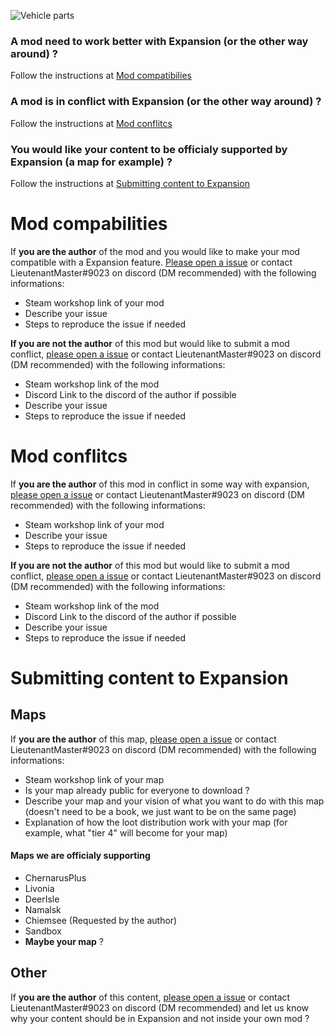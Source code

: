 ![Vehicle parts](https://i.imgur.com/Ol7JzmH.jpg)

### A mod need to work better with Expansion (or the other way around) ?
Follow the instructions at [Mod compatibilies](https://github.com/salutesh/DayZ-Expansion-Scripts/wiki/%5BModding%5D-Modders-Support-and-Requests#mod-compabilities)
### A mod is in conflict with Expansion (or the other way around) ?
Follow the instructions at [Mod conflitcs](https://github.com/salutesh/DayZ-Expansion-Scripts/wiki/%5BModding%5D-Modders-Support-and-Requests#mod-conflitcs)
### You would like your content to be officialy supported by Expansion (a map for example) ?
Follow the instructions at [Submitting content to Expansion](https://github.com/salutesh/DayZ-Expansion-Scripts/wiki/%5BModding%5D-Modders-Support-and-Requests#submitting-content-to-expansion)

# Mod compabilities
If **you are the author** of the mod and you would like to make your mod compatible with a Expansion feature. [Please open a issue](https://github.com/salutesh/DayZ-Expansion-Scripts/issues) or contact LieutenantMaster#9023 on discord (DM recommended) with the following informations:
- Steam workshop link of your mod
- Describe your issue
- Steps to reproduce the issue if needed

**If you are not the author** of this mod but would like to submit a mod conflict, [please open a issue](https://github.com/salutesh/DayZ-Expansion-Scripts/issues) or contact LieutenantMaster#9023 on discord (DM recommended) with the following informations:
- Steam workshop link of the mod
- Discord Link to the discord of the author if possible
- Describe your issue
- Steps to reproduce the issue if needed


# Mod conflitcs
If **you are the author** of this mod in conflict in some way with expansion, [please open a issue](https://github.com/salutesh/DayZ-Expansion-Scripts/issues) or contact LieutenantMaster#9023 on discord (DM recommended) with the following informations:
- Steam workshop link of your mod
- Describe your issue
- Steps to reproduce the issue if needed

**If you are not the author** of this mod but would like to submit a mod conflict, [please open a issue](https://github.com/salutesh/DayZ-Expansion-Scripts/issues) or contact LieutenantMaster#9023 on discord (DM recommended) with the following informations:
- Steam workshop link of the mod
- Discord Link to the discord of the author if possible
- Describe your issue
- Steps to reproduce the issue if needed

# Submitting content to Expansion

## Maps
If **you are the author** of this map, [please open a issue](https://github.com/salutesh/DayZ-Expansion-Scripts/issues) or contact LieutenantMaster#9023 on discord (DM recommended) with the following informations:
- Steam workshop link of your map
- Is your map already public for everyone to download ?
- Describe your map and your vision of what you want to do with this map (doesn't need to be a book, we just want to be on the same page)
- Explanation of how the loot distribution work with your map (for example, what "tier 4" will become for your map)

####  Maps we are officialy supporting
- ChernarusPlus
- Livonia
- DeerIsle
- Namalsk
- Chiemsee (Requested by the author)
- Sandbox
- **Maybe your map** ?

## Other
If **you are the author** of this content, [please open a issue](https://github.com/salutesh/DayZ-Expansion-Scripts/issues) or contact LieutenantMaster#9023 on discord (DM recommended) and let us know why your content should be in Expansion and not inside your own mod ?